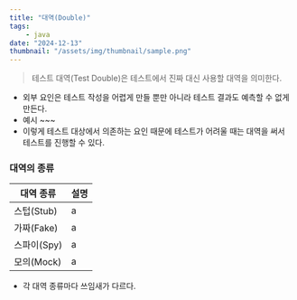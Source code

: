 ```yaml
---
title: "대역(Double)"
tags:
    - java
date: "2024-12-13"
thumbnail: "/assets/img/thumbnail/sample.png"
---
```

> 테스트 대역(Test Double)은 테스트에서 진짜 대신 사용할 대역을 의미한다.

- 외부 요인은 테스트 작성을 어렵게 만들 뿐만 아니라 테스트 결과도 예측할 수 없게 만든다.
- 예시 ~~~
- 이렇게 테스트 대상에서 의존하는 요인 때문에 테스트가 어려울 때는 대역을 써서 테스트를 진행할 수 있다.


### 대역의 종류
|대역 종류|설명|
|---|---|
|스텁(Stub)|a|
|가짜(Fake)|a|
|스파이(Spy)|a|
|모의(Mock)|a|

- 각 대역 종류마다 쓰임새가 다르다.